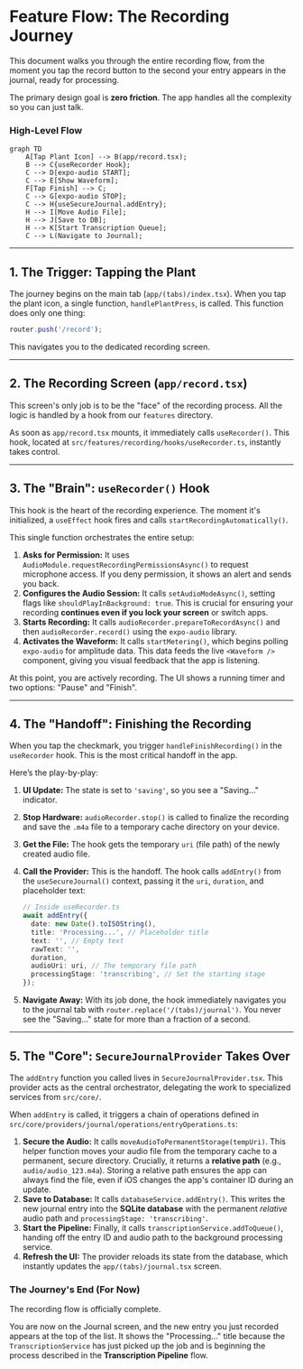 # Feature Flow: The Recording Journey

This document walks you through the entire recording flow, from the moment you tap the record button to the second your entry appears in the journal, ready for processing.

The primary design goal is **zero friction**. The app handles all the complexity so you can just talk.

### High-Level Flow

```mermaid
graph TD
    A[Tap Plant Icon] --> B(app/record.tsx);
    B --> C{useRecorder Hook};
    C --> D[expo-audio START];
    C --> E[Show Waveform];
    F[Tap Finish] --> C;
    C --> G[expo-audio STOP];
    C --> H{useSecureJournal.addEntry};
    H --> I[Move Audio File];
    H --> J[Save to DB];
    H --> K[Start Transcription Queue];
    C --> L(Navigate to Journal);
```

-----

## 1\. The Trigger: Tapping the Plant

The journey begins on the main tab (`app/(tabs)/index.tsx`). When you tap the plant icon, a single function, `handlePlantPress`, is called. This function does only one thing:

```typescript
router.push('/record');
```

This navigates you to the dedicated recording screen.

-----

## 2\. The Recording Screen (`app/record.tsx`)

This screen's only job is to be the "face" of the recording process. All the logic is handled by a hook from our `features` directory.

As soon as `app/record.tsx` mounts, it immediately calls `useRecorder()`. This hook, located at `src/features/recording/hooks/useRecorder.ts`, instantly takes control.

-----

## 3\. The "Brain": `useRecorder()` Hook

This hook is the heart of the recording experience. The moment it's initialized, a `useEffect` hook fires and calls `startRecordingAutomatically()`.

This single function orchestrates the entire setup:

1.  **Asks for Permission:** It uses `AudioModule.requestRecordingPermissionsAsync()` to request microphone access. If you deny permission, it shows an alert and sends you back.
2.  **Configures the Audio Session:** It calls `setAudioModeAsync()`, setting flags like `shouldPlayInBackground: true`. This is crucial for ensuring your recording **continues even if you lock your screen** or switch apps.
3.  **Starts Recording:** It calls `audioRecorder.prepareToRecordAsync()` and then `audioRecorder.record()` using the `expo-audio` library.
4.  **Activates the Waveform:** It calls `startMetering()`, which begins polling `expo-audio` for amplitude data. This data feeds the live `<Waveform />` component, giving you visual feedback that the app is listening.

At this point, you are actively recording. The UI shows a running timer and two options: "Pause" and "Finish".

-----

## 4\. The "Handoff": Finishing the Recording

When you tap the checkmark, you trigger `handleFinishRecording()` in the `useRecorder` hook. This is the most critical handoff in the app.

Here’s the play-by-play:

1.  **UI Update:** The state is set to `'saving'`, so you see a "Saving..." indicator.

2.  **Stop Hardware:** `audioRecorder.stop()` is called to finalize the recording and save the `.m4a` file to a temporary cache directory on your device.

3.  **Get the File:** The hook gets the temporary `uri` (file path) of the newly created audio file.

4.  **Call the Provider:** This is the handoff. The hook calls `addEntry()` from the `useSecureJournal()` context, passing it the `uri`, `duration`, and placeholder text:

    ```typescript
    // Inside useRecorder.ts
    await addEntry({
      date: new Date().toISOString(),
      title: 'Processing...', // Placeholder title
      text: '', // Empty text
      rawText: '',
      duration,
      audioUri: uri, // The temporary file path
      processingStage: 'transcribing', // Set the starting stage
    });
    ```

5.  **Navigate Away:** With its job done, the hook immediately navigates you to the journal tab with `router.replace('/(tabs)/journal')`. You never see the "Saving..." state for more than a fraction of a second.

-----

## 5\. The "Core": `SecureJournalProvider` Takes Over

The `addEntry` function you called lives in `SecureJournalProvider.tsx`. This provider acts as the central orchestrator, delegating the work to specialized services from `src/core/`.

When `addEntry` is called, it triggers a chain of operations defined in `src/core/providers/journal/operations/entryOperations.ts`:

1.  **Secure the Audio:** It calls `moveAudioToPermanentStorage(tempUri)`. This helper function moves your audio file from the temporary cache to a permanent, secure directory. Crucially, it returns a **relative path** (e.g., `audio/audio_123.m4a`). Storing a relative path ensures the app can always find the file, even if iOS changes the app's container ID during an update.
2.  **Save to Database:** It calls `databaseService.addEntry()`. This writes the new journal entry into the **SQLite database** with the permanent *relative* audio path and `processingStage: 'transcribing'`.
3.  **Start the Pipeline:** Finally, it calls `transcriptionService.addToQueue()`, handing off the entry ID and audio path to the background processing service.
4.  **Refresh the UI:** The provider reloads its state from the database, which instantly updates the `app/(tabs)/journal.tsx` screen.

### The Journey's End (For Now)

The recording flow is officially complete.

You are now on the Journal screen, and the new entry you just recorded appears at the top of the list. It shows the "Processing..." title because the `TranscriptionService` has just picked up the job and is beginning the process described in the **Transcription Pipeline** flow.
